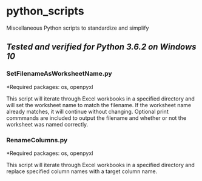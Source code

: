 # python_scripts
Miscellaneous Python scripts to standardize and simplify
## *Tested and verified for Python 3.6.2 on Windows 10*

### SetFilenameAsWorksheetName.py
  *Required packages: os, openpyxl

This script will iterate through Excel workbooks in a specified directory and will set the worksheet name to match the filename. 
If the worksheet name already matches, it will continue without changing. 
Optional print commmands are included to output the filename and whether or not the worksheet was named correctly.
  
### RenameColumns.py
  *Required packages: os, openpyxl
  
This script will iterate through Excel workbooks in a specified directory and replace specified column names with a target column name.
